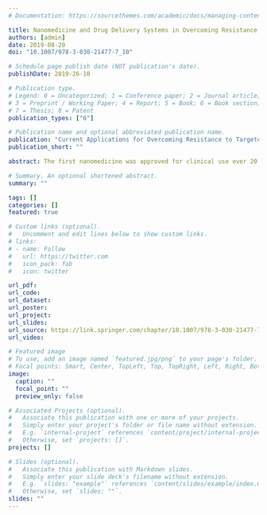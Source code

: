 ```yaml
---
# Documentation: https://sourcethemes.com/academic/docs/managing-content/

title: Nanomedicine and Drug Delivery Systems in Overcoming Resistance to Targeted Therapy
authors: [admin]
date: 2019-08-20
doi: "10.1007/978-3-030-21477-7_10"

# Schedule page publish date (NOT publication's date).
publishDate: 2019-26-10

# Publication type.
# Legend: 0 = Uncategorized; 1 = Conference paper; 2 = Journal article;
# 3 = Preprint / Working Paper; 4 = Report; 5 = Book; 6 = Book section;
# 7 = Thesis; 8 = Patent
publication_types: ["6"]

# Publication name and optional abbreviated publication name.
publication: "Current Applications for Overcoming Resistance to Targeted Therapies. Resistance to Targeted Anti-Cancer Therapeutics"
publication_short: ""

abstract: The first nanomedicine was approved for clinical use over 20 years ago. In the intervening time, our ability to engineer materials at the nanoscale has advanced immensely, yet a revolution in targeted drug delivery remains elusive. Nowhere is this more keenly felt than in the treatment of multi-drug resistant cancers, where nanotechnology’s fine control over drug release rate, location, and sequence promises a suite of tools for the effective long-term management of disease. This chapter provides a survey of the current knowledge and trajectory of nanomaterial drug delivery systems for avoiding or overcoming multiple drug resistance in cancer treatment. Existing nanocarriers in development incorporate a variety of materials and properties designed to transit through the circulatory system, concentrate at tumor sites, selectively bind to cancerous cells, and release their drug payloads. However, a greater understanding of the biological barriers to achieving each of those steps is still needed for drug delivery systems to successfully translate into clinical treatment. Greater attention on the interactions between specific delivery systems and their specific target cells in vivo might be achieved through a ‘disease-first’ design strategy and closer integration of materials and physiology during training.

# Summary. An optional shortened abstract.
summary: ""

tags: []
categories: []
featured: true

# Custom links (optional).
#   Uncomment and edit lines below to show custom links.
# links:
# - name: Follow
#   url: https://twitter.com
#   icon_pack: fab
#   icon: twitter

url_pdf:
url_code:
url_dataset:
url_poster:
url_project:
url_slides:
url_source: https://link.springer.com/chapter/10.1007/978-3-030-21477-7_10
url_video:

# Featured image
# To use, add an image named `featured.jpg/png` to your page's folder. 
# Focal points: Smart, Center, TopLeft, Top, TopRight, Left, Right, BottomLeft, Bottom, BottomRight.
image:
  caption: ""
  focal_point: ""
  preview_only: false

# Associated Projects (optional).
#   Associate this publication with one or more of your projects.
#   Simply enter your project's folder or file name without extension.
#   E.g. `internal-project` references `content/project/internal-project/index.md`.
#   Otherwise, set `projects: []`.
projects: []

# Slides (optional).
#   Associate this publication with Markdown slides.
#   Simply enter your slide deck's filename without extension.
#   E.g. `slides: "example"` references `content/slides/example/index.md`.
#   Otherwise, set `slides: ""`.
slides: ""
---
```

